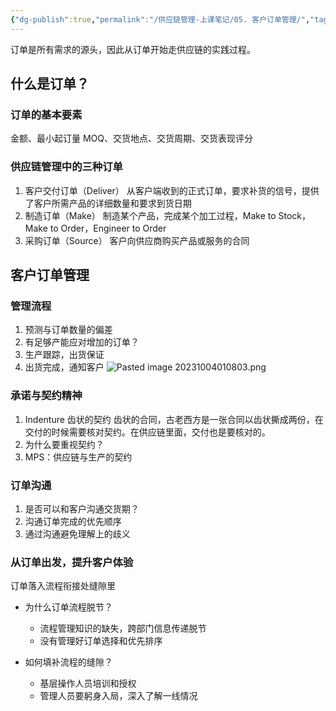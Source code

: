 ```yaml
---
{"dg-publish":true,"permalink":"/供应链管理-上课笔记/05. 客户订单管理/","tags":["供应链"],"noteIcon":"3","created":"2023-10-04T01:00:35.727+08:00","updated":"2023-10-04T01:10:37.770+08:00"}
---
```


订单是所有需求的源头，因此从订单开始走供应链的实践过程。

## 什么是订单？
### 订单的基本要素
金额、最小起订量 MOQ、交货地点、交货周期、交货表现评分

### 供应链管理中的三种订单
1. 客户交付订单（Deliver）
从客户端收到的正式订单，要求补货的信号，提供了客户所需产品的详细数量和要求到货日期
2. 制造订单（Make）
制造某个产品，完成某个加工过程，Make to Stock，Make to Order，Engineer to Order
3. 采购订单（Source）
客户向供应商购买产品或服务的合同

## 客户订单管理
### 管理流程
1. 预测与订单数量的偏差
2. 有足够产能应对增加的订单？
3. 生产跟踪，出货保证
4. 出货完成，通知客户
![Pasted image 20231004010803.png](/img/user/%E4%BE%9B%E5%BA%94%E9%93%BE%E7%AE%A1%E7%90%86-%E4%B8%8A%E8%AF%BE%E7%AC%94%E8%AE%B0/pic/Pasted%20image%2020231004010803.png)
### 承诺与契约精神
1. Indenture 齿状的契约
齿状的合同，古老西方是一张合同以齿状撕成两份，在交付的时候需要核对契约。在供应链里面，交付也是要核对的。
2. 为什么要重视契约？
3. MPS：供应链与生产的契约

### 订单沟通
1. 是否可以和客户沟通交货期？
2. 沟通订单完成的优先顺序
3. 通过沟通避免理解上的歧义

### 从订单出发，提升客户体验
订单落入流程衔接处缝隙里
- 为什么订单流程脱节？
	- 流程管理知识的缺失，跨部门信息传递脱节
	- 没有管理好订单选择和优先排序

- 如何填补流程的缝隙？
	- 基层操作人员培训和授权
	- 管理人员要躬身入局，深入了解一线情况